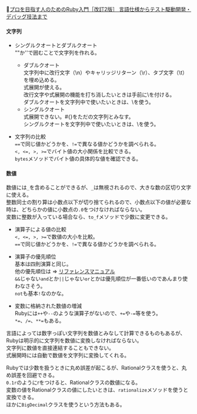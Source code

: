 
📖[プロを目指す人のためのRuby入門［改訂2版］ 言語仕様からテスト駆動開発・デバッグ技法まで](https://gihyo.jp/book/2021/978-4-297-12437-3)

#### 文字列

- シングルクオートとダブルクオート  
  ""か''で囲むことで文字列を作れる。  
  - ダブルクオート  
    文字列中に改行文字（\n）やキャリッジリターン（\r）、タブ文字（\t）を埋め込める。  
    式展開が使える。  
    改行文字や式展開の機能を打ち消したいときは手前に\を付ける。  
    ダブルクオートを文字列中で使いたいときは、\を使う。  
  - シングルクオート  
    式展開できない。#{}をただの文字列とみなす。  
    シングルクオートを文字列中で使いたいときは、\を使う。

- 文字列の比較  
  `==`で同じ値かどうかを、`!=`で異なる値かどうかを調べられる。  
  `<, <=, >, >=`でバイト値の大小関係を比較できる。  
  `bytes`メソッドでバイト値の具体的な値を確認できる。  

#### 数値

数値には`_`を含めることができるが、`_`は無視されるので、大きな数の区切り文字に使える。  
整数同士の割り算は小数点以下が切り捨てられるので、小数点以下の値が必要な時は、どちらかの値に小数点の`.0`をつけなければならない。  
変数に整数が入っている場合なら、`to_f`メソッドで少数に変更できる。  

- 演算子による値の比較  
  `<, <=, >, >=`で数値の大小を比較。  
  `==`で同じ値かどうかを、`!=`で異なる値かどうかを調べられる。  

- 演算子の優先順位  
  基本は四則演算と同じ。  
  他の優先順位は => [リファレンスマニュアル](https://docs.ruby-lang.org/ja/latest/doc/spec=2foperator.html)  
  `&&`じゃない`and`とか`||`じゃない`or`とかは優先順位が一番低いのであんまり使わなさそう。  
  `not`も基本`!`なのかな。  

- 変数に格納された数値の増減  
  Rubyには`++`や`--`のような演算子がないので、`+=`や`-=`等を使う。  
  `*=`、`/=`、`**=`もある。  

言語によっては数字っぽい文字列を数値とみなして計算できるものもあるが、Rubyは明示的に文字列を数値に変換しなければならない。  
文字列に数値を直接連結することもできない。  
式展開時には自動で数値を文字列に変換してくれる。  

Rubyでは少数を扱うときに丸め誤差が起こるが、Rationalクラスを使うと、丸め誤差を回避できる。  
`0.1r`のようにrをつけると、Rationalクラスの数値になる。  
変数の値をRationalクラスの値にしたいときは、`rationalize`メソッドを使うと変換できる。  
ほかに`BigDecimal`クラスを使うという方法もある。  

